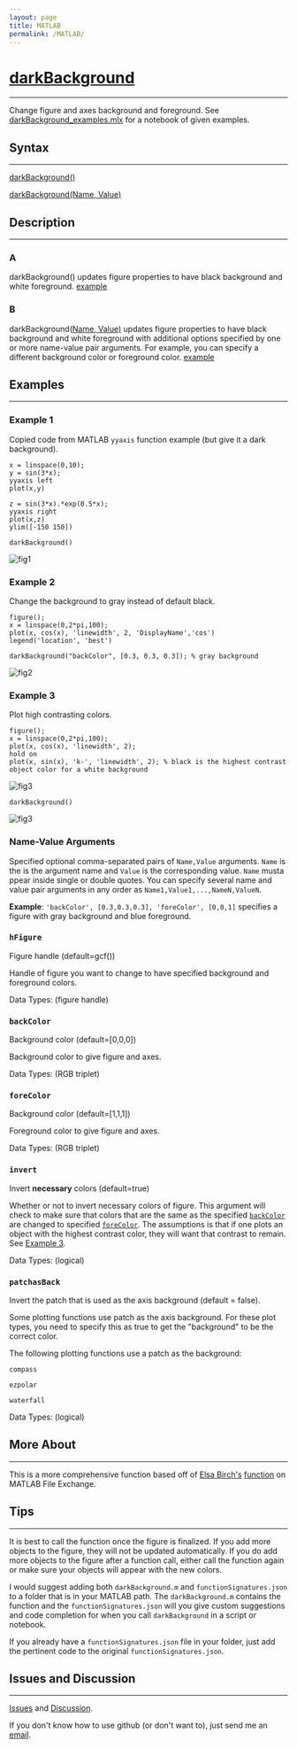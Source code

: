 ```yaml
---
layout: page
title: MATLAB
permalink: /MATLAB/
---
```


# [darkBackground](https://github.com/tulimid1/darkBackground_matlab/blob/main/darkBackground.m) 
---

Change figure and axes background and foreground. See [darkBackground_examples.mlx](https://github.com/tulimid1/darkBackground_matlab/blob/main/darkBackground_examples.mlx) for a notebook of given examples. 

## Syntax
---
[darkBackground()](#a)

[darkBackground(Name, Value)](#b)

## Description
---
### A
darkBackground() updates figure properties to have black background and white foreground. [example](#example-1)

### B
darkBackground([Name, Value)](#name-value-arguments) updates figure properties to have black background and white foreground with additional options specified by one or more name-value pair arguments. For example, you can specify a different background color or foreground color. [example](#example-2)

## Examples 
---
### Example 1
Copied code from MATLAB `yyaxis` function example (but give it a dark background). 

    x = linspace(0,10);
    y = sin(3*x);
    yyaxis left
    plot(x,y)

    z = sin(3*x).*exp(0.5*x);
    yyaxis right
    plot(x,z)
    ylim([-150 150])
    
    darkBackground()
    
![fig1](/assets/ex1.png)
    
### Example 2
Change the background to gray instead of default black. 

    figure();
    x = linspace(0,2*pi,100);
    plot(x, cos(x), 'linewidth', 2, 'DisplayName','cos')
    legend('location', 'best')

    darkBackground("backColor", [0.3, 0.3, 0.3]); % gray background 
    
![fig2](/assets/ex2.png)

### Example 3
Plot high contrasting colors. 

    figure();
    x = linspace(0,2*pi,100);
    plot(x, cos(x), 'linewidth', 2);
    hold on 
    plot(x, sin(x), 'k-', 'linewidth', 2); % black is the highest contrast object color for a white background
    
![fig3](/assets/ex3A.png)

    darkBackground()
    
![fig3](/assets/ex3B.png)

### Name-Value Arguments

Specified optional comma-separated pairs of ```Name,Value``` arguments. ```Name``` is the is the argument name and ```Value``` is the corresponding value. ```Name``` musta ppear inside single or double quotes. You can specify several name and value pair arguments in any order as ```Name1,Value1,...,NameN,ValueN```. 

**Example**: ```'backColor', [0.3,0.3,0.3], 'foreColor', [0,0,1]``` specifies a figure with gray background and blue foreground.

### ```hFigure```
Figure handle (default=gcf())

Handle of figure you want to change to have specified background and foreground colors. 

Data Types: (figure handle)

### ```backColor```
Background color (default=\[0,0,0\])

Background color to give figure and axes. 

Data Types: (RGB triplet)

### ```foreColor```
Background color (default=\[1,1,1\])

Foreground color to give figure and axes. 

Data Types: (RGB triplet)

### ```invert```
Invert **necessary** colors (default=true)

Whether or not to invert necessary colors of figure. This argument will check to make sure that colors that are the same as the specified [`backColor`](#backcolor) are changed to specified [`foreColor`](#forecolor). The assumptions is that if one plots an object with the highest contrast color, they will want that contrast to remain. See [Example 3](#example-3).  

Data Types: (logical)

### `patchasBack`
Invert the patch that is used as the axis background (default = false). 

Some plotting functions use patch as the axis background. For these plot types, you need to specify this as true to get the "background" to be the correct color. 

The following plotting functions use a patch as the background:

    compass
    
    ezpolar
    
    waterfall
    
Data Types: (logical)

## More About 
---

This is a more comprehensive function based off of [Elsa Birch's](https://www.elsabirch.com/) [function](https://www.mathworks.com/matlabcentral/fileexchange/30222-quick-dark-or-custom-plot-background) on MATLAB File Exchange. 

## Tips 
---

It is best to call the function once the figure is finalized. If you add more objects to the figure, they will not be updated automatically. If you do add more objects to the figure after a function call, either call the function again or make sure your objects will appear with the new colors. 

I would suggest adding both `darkBackground.m` and `functionSignatures.json` to a folder that is in your MATLAB path. The `darkBackground.m` contains the function and the `functionSignatures.json` will you give custom suggestions and code completion for when you call `darkBackground` in a script or notebook. 

If you already have a `functionSignatures.json` file in your folder, just add the pertinent code to the original `functionSignatures.json`. 

## Issues and Discussion
---

[Issues](https://github.com/tulimid1/darkBackground_matlab/issues) and [Discussion](https://github.com/tulimid1/darkBackground_matlab/discussions).

If you don't know how to use github (or don't want to), just send me an [email](mailto:tulimid@udel.edu). 
